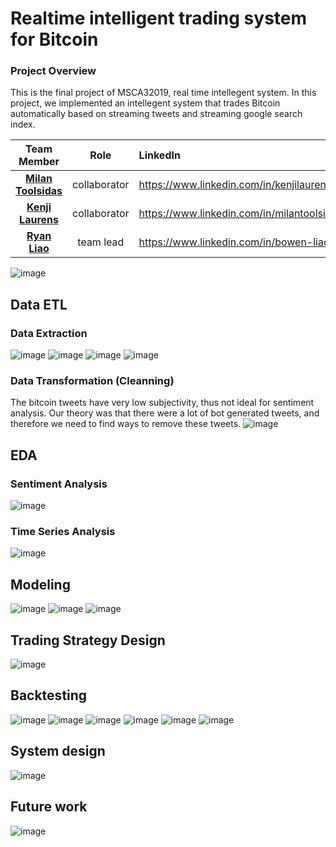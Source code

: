 # Realtime intelligent trading system for Bitcoin
### Project Overview 
This is the final project of MSCA32019, real time intellegent system. In this project, we implemented an intellegent system that trades Bitcoin automatically based on streaming tweets and streaming google search index.

|Team Member|Role|LinkedIn|
|:---:|:-:|:-|
|[**Milan Toolsidas**](https://github.com/mtoolsidas)|collaborator|https://www.linkedin.com/in/kenjilaurens/|
|[**Kenji Laurens**](https://github.com/klaurens)|collaborator|https://www.linkedin.com/in/milantoolsidas/|
|[**Ryan Liao**](https://github.com/Ryan47Liao)|team lead|https://www.linkedin.com/in/bowen-liao/|

![image](https://user-images.githubusercontent.com/62736640/160001010-5363183d-0606-4fdc-9699-aa1cb9d72e94.png)

## Data ETL
### Data Extraction
![image](https://user-images.githubusercontent.com/62736640/160001084-51f5031e-3fad-48de-b9a1-b3a1a5ae2469.png)
![image](https://user-images.githubusercontent.com/62736640/160001108-dc3ab6a9-f4c2-4592-a482-fef2c7a0acb5.png)
![image](https://user-images.githubusercontent.com/62736640/160001125-72422686-7eff-4c6a-a4b5-d7a9bbf32f94.png)
![image](https://user-images.githubusercontent.com/62736640/160001145-96835d95-4557-4b66-947f-8c4a223ab833.png)

### Data Transformation (Cleanning) 
The bitcoin tweets have very low subjectivity, thus not ideal for sentiment analysis. Our theory was that there were a lot of bot generated tweets, and therefore we need to find ways to remove these tweets.
![image](https://user-images.githubusercontent.com/62736640/160001574-a51f7f87-080f-4684-8e00-55a29cf78bf1.png)

## EDA
### Sentiment Analysis
![image](https://user-images.githubusercontent.com/62736640/160001674-bdcded3d-3532-4771-af2c-a1e735a832c5.png)

### Time Series Analysis
![image](https://user-images.githubusercontent.com/62736640/160001693-de56a57a-a12f-4707-923e-e5e8ae13eb5c.png)

## Modeling
![image](https://user-images.githubusercontent.com/62736640/160001743-140cd599-e248-4b00-ac7b-c2a17cc4b898.png)
![image](https://user-images.githubusercontent.com/62736640/160001762-ea8a740b-5839-4b9f-814b-659ca090cbe1.png)
![image](https://user-images.githubusercontent.com/62736640/160001781-de770554-6b32-4d78-8e85-051fc713df21.png)

## Trading Strategy Design
![image](https://user-images.githubusercontent.com/62736640/160226779-be7185c6-370a-4787-a03c-822be8d3c091.png)

## Backtesting
![image](https://user-images.githubusercontent.com/62736640/160226790-7862b363-cc12-4eef-895d-ef7256df6d06.png)
![image](https://user-images.githubusercontent.com/62736640/160226796-05681644-fda7-49c8-a9f6-19f6c984af7b.png)
![image](https://user-images.githubusercontent.com/62736640/160226800-68e29ec0-a9de-496d-9c56-15d602365100.png)
![image](https://user-images.githubusercontent.com/62736640/160226805-4e651cfd-f59e-4aa4-b520-8629d05414a9.png)
![image](https://user-images.githubusercontent.com/62736640/160226809-5819e5f6-cc81-48e9-97e1-ef3a790982d6.png)
![image](https://user-images.githubusercontent.com/62736640/160226812-1c19e521-fb25-4d31-9ee7-b4145fbaacf6.png)

## System design 
![image](https://user-images.githubusercontent.com/62736640/160226818-7d175c59-eb8a-4b76-8d65-52c7be2732d7.png)

## Future work
![image](https://user-images.githubusercontent.com/62736640/160001982-de8e27e8-fe52-4e63-a423-1a9fe1b5d2bc.png)

